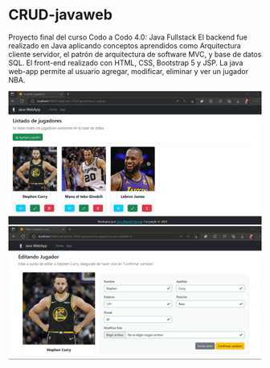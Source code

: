 # CRUD-javaweb
Proyecto final del curso Codo a Codo 4.0: Java Fullstack
El backend fue realizado en Java aplicando conceptos aprendidos como Arquitectura cliente servidor, el patrón de arquitectura de software MVC, y base de datos SQL.
El front-end realizado con HTML, CSS, Bootstrap 5 y JSP.
La java web-app permite al usuario agregar, modificar, eliminar y ver un jugador NBA.


![](https://github.com/gipage/CRUD-javaweb/blob/main/imagenes/crud.png)
![](https://github.com/gipage/CRUD-javaweb/blob/main/imagenes/crud2.png)
